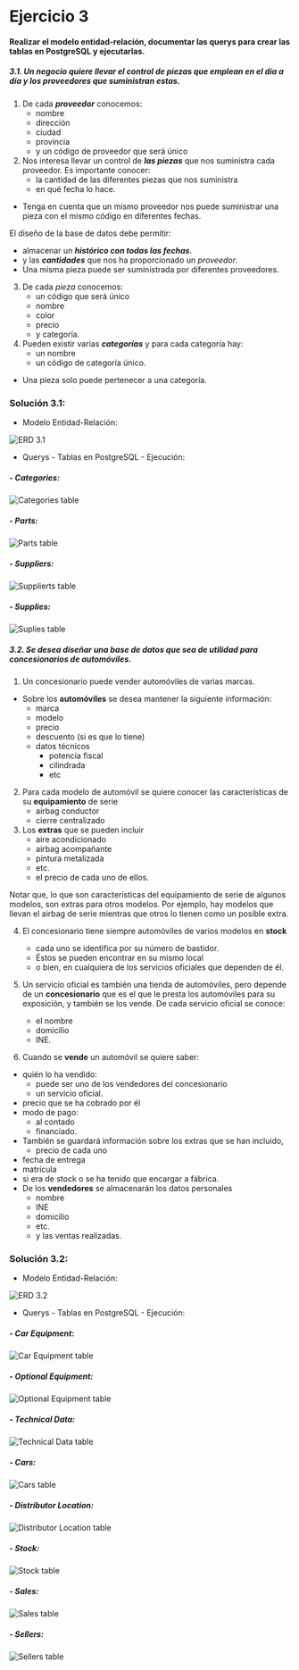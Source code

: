 
# Ejercicio 3

#### Realizar el modelo entidad-relación, documentar las querys para crear las tablas en PostgreSQL y ejecutarlas.

##### 3.1. Un negocio quiere llevar el *control de piezas* que emplean en el día a día y los *proveedores que suministran* estas. 
1. De cada ***proveedor*** conocemos:
   -   nombre
   -   dirección
   -   ciudad
   -   provincia
   -   y un código de proveedor que será único
2. Nos interesa llevar un control de ***las piezas*** que nos suministra cada proveedor. Es importante conocer:
   - la cantidad de las diferentes piezas que nos suministra 
   - en qué fecha lo hace.
- Tenga en cuenta que un mismo proveedor nos puede suministrar una pieza con el mismo código en diferentes fechas.

El diseño de la base de datos debe permitir:
  - almacenar un ***histórico con todas las fechas***.
  - y las ***cantidades*** que nos ha proporcionado un *proveedor*.
  - Una misma pieza puede ser suministrada por diferentes proveedores.
3. De cada *pieza* conocemos:
     - un código que será único
     - nombre
     - color
     - precio
     - y categoría.
4. Pueden existir varias ***categorías*** y para cada categoría hay:
   - un nombre 
   - un código de categoría único.
- Una pieza solo puede pertenecer a una categoría.

### Solución 3.1:

- Modelo Entidad-Relación:

![ERD 3.1](Imagenes/3.1/Modelo%20Entidad%20Relación%203.1.png)

- Querys - Tablas en PostgreSQL - Ejecución:

##### - Categories:

![Categories table](Imagenes/3.1/Categories%20table.png)
 
##### - Parts:

![Parts table](Imagenes/3.1/Parts%20table.png)

##### - Suppliers:

![Supplierts table](Imagenes/3.1/Suppliers%20table.png)

##### - Supplies:

![Suplies table](Imagenes/3.1/Supplies%20table.png)

##### 3.2. Se desea diseñar una base de datos que sea de utilidad para *concesionarios de automóviles*.
1. Un concesionario puede vender automóviles de varias marcas.
  - Sobre los **automóviles** se desea mantener la siguiente información:
    - marca
    - modelo
    - precio
    - descuento (si es que lo tiene)
    - datos técnicos
      - potencia fiscal
      - cilindrada
      - etc
2. Para cada modelo de automóvil se quiere conocer las características de su **equipamiento** de serie
    - airbag conductor
    - cierre centralizado
3. Los **extras** que se pueden incluir
      - aire acondicionado
      - airbag acompañante
      - pintura metalizada
      - etc.
      - el precio de cada uno de ellos.

Notar que, lo que son características del equipamiento de serie de algunos modelos, son extras para otros modelos. Por ejemplo, hay modelos que llevan el airbag de serie mientras que otros lo tienen como un posible extra.

4. El concesionario tiene siempre automóviles de varios modelos en **stock**
   - cada uno se identifica por su número de bastidor.
   - Éstos se pueden encontrar en su mismo local
   - o bien, en cualquiera de los servicios oficiales que dependen de él.
  
5. Un servicio oficial es también una tienda de automóviles, pero depende de un **concesionario** que es el que le presta los automóviles para su exposición, y también se los vende. De cada servicio oficial se conoce:
   - el nombre
   - domicilio
   - INE.

6. Cuando se **vende** un automóvil se quiere saber:
- quién lo ha vendido: 
  - puede ser uno de los vendedores del concesionario
  - un servicio oficial. 
- precio que se ha cobrado por él
- modo de pago: 
  - al contado 
  - financiado.
- También se guardará información sobre los extras que se han incluido,
  - precio de cada uno
- fecha de entrega
- matrícula
- si era de stock o se ha tenido que encargar a fábrica.
- De los **vendedores** se almacenarán los datos personales
  - nombre
  - INE
  - domicilio
  - etc.
  - y las ventas realizadas.

### Solución 3.2:

- Modelo Entidad-Relación:

![ERD 3.2](Imagenes/3.2/Entity_relationship_model%203.2.png)

- Querys - Tablas en PostgreSQL - Ejecución:

##### - Car Equipment:

![Car Equipment table](Imagenes/3.2/car_equipment_table.png)

##### - Optional Equipment:

![Optional Equipment table](Imagenes/3.2/optional_equipment_table.png)

##### - Technical Data:

![Technical Data table](Imagenes/3.2/technical_data_table.png)

##### - Cars:

![Cars table](Imagenes/3.2/cars_table.png)

##### - Distributor Location:

![Distributor Location table](Imagenes/3.2/distributor_location_table.png)

##### - Stock:

![Stock table](Imagenes/3.2/stock_table.png)

##### - Sales:

![Sales table](Imagenes/3.2/sales_table.png)

##### - Sellers:

![Sellers table](Imagenes/3.2/sellers_table.png)
